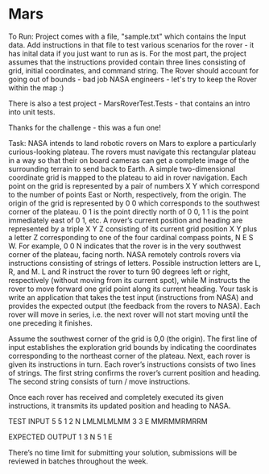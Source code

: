 # Mars
To Run:
Project comes with a file, "sample.txt" which contains the Input data.  Add instructions in that file to test various scenarios for the rover - it has 
inital data if you just want to run as is. 
For the most part, the project assumes that the instructions provided contain three lines consisting of grid, initial coordinates, and command string. 
The Rover should account for going out of bounds - bad job NASA engineers - let's try to keep the Rover within the map :)  

There is also a test project - MarsRoverTest.Tests - that contains an intro into unit tests.  

Thanks for the challenge - 
this was a fun one!


Task:
NASA intends to land robotic rovers on Mars to explore a particularly curious-looking plateau. The rovers must
navigate this rectangular plateau in a way so that their on board cameras can get a complete image of the
surrounding terrain to send back to Earth.
A simple two-dimensional coordinate grid is mapped to the plateau to aid in rover navigation. Each point on the grid is
represented by a pair of numbers X Y which correspond to the number of points East or North, respectively, from the
origin. The origin of the grid is represented by 0 0 which corresponds to the southwest corner of the plateau. 0 1 is
the point directly north of 0 0, 1 1 is the point immediately east of 0 1, etc. A rover’s current position and heading are
represented by a triple X Y Z consisting of its current grid position X Y plus a letter Z corresponding to one of the four
cardinal compass points, N E S W. For example, 0 0 N indicates that the rover is in the very southwest corner of the
plateau, facing north.
NASA remotely controls rovers via instructions consisting of strings of letters. Possible instruction letters are L, R,
and M. L and R instruct the rover to turn 90 degrees left or right, respectively (without moving from its current spot),
while M instructs the rover to move forward one grid point along its current heading.
Your task is write an application that takes the test input (instructions from NASA) and provides the expected output
(the feedback from the rovers to NASA). Each rover will move in series, i.e. the next rover will not start moving until
the one preceding it finishes.

Assume the southwest corner of the grid is 0,0 (the origin). The first
line of input establishes the exploration grid bounds by indicating the
coordinates corresponding to the northeast corner of the plateau.
Next, each rover is given its instructions in turn. Each rover’s
instructions consists of two lines of strings. The first string confirms
the rover’s current position and heading. The second string consists of
turn / move instructions.

Once each rover has received and completely executed its given
instructions, it transmits its updated position and heading to NASA.


TEST INPUT
5 5
1 2 N
LMLMLMLMM
3 3 E
MMRMMRMRRM

EXPECTED OUTPUT
1 3 N
5 1 E


There’s no time limit for submitting your solution, submissions will be reviewed in batches throughout the week.
